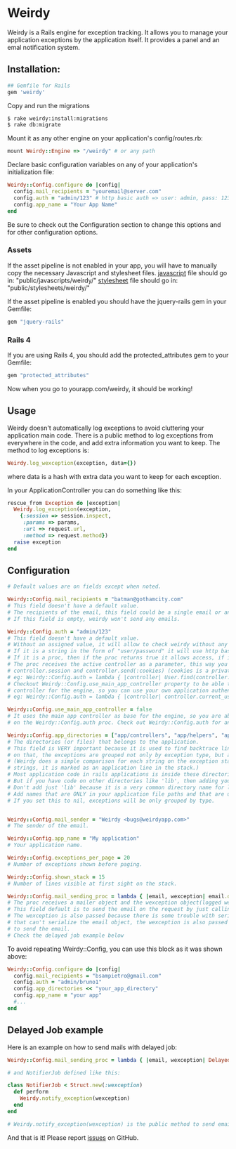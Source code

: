 # Weirdy

Weirdy is a Rails engine for exception tracking. It allows you to manage your application exceptions by the application 
itself. It provides a panel and an emal notification system.

## Installation:

``` ruby
## Gemfile for Rails
gem 'weirdy'
```

Copy and run the migrations

``` bash
$ rake weirdy:install:migrations
$ rake db:migrate
```

Mount it as any other engine on your application's config/routes.rb:

``` ruby
mount Weirdy::Engine => "/weirdy" # or any path
```

Declare basic configuration variables on any of your application's initialization file:

``` ruby
Weirdy::Config.configure do |config|
  config.mail_recipients = "youremail@server.com"
  config.auth = "admin/123" # http basic auth => user: admin, pass: 123
  config.app_name = "Your App Name"
end
```

Be sure to check out the Configuration section to change this options and for other configuration options.

### Assets

If the asset pipeline is not enabled in your app, you will have to manually copy the necessary Javascript and stylesheet files.
[javascript] file should go in: "public/javascripts/weirdy/"
[stylesheet] file should go in: "public/stylesheets/weirdy/"

If the asset pipeline is enabled you should have the jquery-rails gem in your Gemfile:

``` ruby
gem "jquery-rails"
```

### Rails 4

If you are using Rails 4, you should add the protected_attributes gem to your Gemfile:

``` ruby
gem "protected_attributes"
```

Now when you go to yourapp.com/weirdy, it should be working!


## Usage

Weirdy doesn't automatically log exceptions to avoid cluttering your application main code. 
There is a public method to log exceptions from everywhere in the code, and add extra information you want to keep.
The method to log exceptions is:

``` ruby
Weirdy.log_wexception(exception, data={})
```

where data is a hash with extra data you want to keep for each exception.

In your ApplicationController you can do something like this:

``` ruby
rescue_from Exception do |exception|
  Weirdy.log_exception(exception,
    {:session => session.inspect,
     :params => params,
     :url => request.url, 
     :method => request.method})
  raise exception
end
```

## Configuration

``` ruby
# Default values are on fields except when noted.

Weirdy::Config.mail_recipients = "batman@gothamcity.com" 
# This field doesn't have a default value.
# The recipients of the email, this field could be a single email or an array of emails.
# If this field is empty, weirdy won't send any emails.

Weirdy::Config.auth = "admin/123" 
# This field doesn't have a default value. 
# Without an assigned value, it will allow to check weirdy without any auth. Be aware of this before deploying!
# If it is a string in the form of "user/password" it will use http basic auth with the given user/password
# If it is a proc, then if the proc returns true it allows access, if it return false it doesn't.
# The proc receives the active controller as a parameter, this way you can access session and cookies with
# controller.session and controller.send(:cookies) (cookies is a private method)
# eg: Weirdy::Config.auth = lambda { |controller| User.find(controller.session[:user_id]).admin? }
# Checkout Weirdy::Config.use_main_app_controller property to be able to use the main application controller as the base 
# controller for the engine, so you can use your own application authentication methods.
# eg: Weirdy::Config.auth = lambda { |controller| controller.current_user.admin? }

Weirdy::Config.use_main_app_controller = false
# It uses the main app controller as base for the engine, so you are able to access your application authentication methods
# on the Weirdy::Config.auth proc. Check out Weirdy::Config.auth for an explanation.

Weirdy::Config.app_directories = ["app/controllers", "app/helpers", "app/mailers", "app/models", "app/views"]
# The directories (or files) that belongs to the application.
# This field is VERY important because it is used to find backtrace lines corresponding to your app, and based
# on that, the exceptions are grouped not only by exception type, but also with the method from which they were raised.
# (Weirdy does a simple comparison for each string on the exception stack, if the stack has any of these "app_directories" 
# strings, it is marked as an application line in the stack.)
# Most application code in rails applications is inside these directories, that is why they are the defaults.
# But if you have code on other directories like 'lib', then adding your app directory (Weirdy::Config.app_directories << "your_app_directory") could be useful.
# Don't add just 'lib' because it is a very common directory name for libraries, and weirdy will not find the application lines correctly.
# Add names that are ONLY in your application file paths and that are uniq.
# If you set this to nil, exceptions will be only grouped by type.


Weirdy::Config.mail_sender = "Weirdy <bugs@weirdyapp.com>"
# The sender of the email.

Weirdy::Config.app_name = "My application"
# Your application name.

Weirdy::Config.exceptions_per_page = 20
# Number of exceptions shown before paging.

Weirdy::Config.shown_stack = 15
# Number of lines visible at first sight on the stack.

Weirdy::Config.mail_sending_proc = lambda { |email, wexception| email.deliver } 
# The proc receives a mailer object and the wexception object(logged weirdy exception), and is call to send the email.
# This field default is to send the email on the request by just calling deliver on the email.
# The wexception is also passed because there is some trouble with serializing mailer objects, so if you use a queing library 
# that can't serialize the email object, the wexception is also passed and you can call: Weirdy.notify_exception(wexception)
# to send the email.
# Check the delayed job example below

```

To avoid repeating Weirdy::Config, you can use this block as it was shown above:

``` ruby
Weirdy::Config.configure do |config|
  config.mail_recipients = "bsampietro@gmail.com"
  config.auth = "admin/bruno1"
  config.app_directories << "your_app_directory"
  config.app_name = "your app"
  #...
end
```

## Delayed Job example

Here is an example on how to send mails with delayed job:

``` ruby
Weirdy::Config.mail_sending_proc = lambda { |email, wexception| Delayed::Job.enqueue NotifierJob.new(wexception) }

# and NotifierJob defined like this:

class NotifierJob < Struct.new(:wexception)
  def perform
    Weirdy.notify_exception(wexception)
  end
end

# Weirdy.notify_exception(wexception) is the public method to send emails based on a weirdy exception (wexception)
```


And that is it! Please report [issues] on GitHub.



[issues]: https://github.com/bsampietro/weirdy/issues
[javascript]: https://raw.github.com/bsampietro/weirdy/master/util_files/application.js
[stylesheet]: https://raw.github.com/bsampietro/weirdy/master/util_files/application.css

